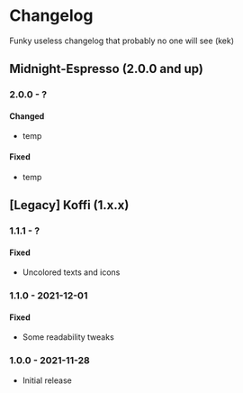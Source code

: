 # **Changelog**

Funky useless changelog that probably no one will see (kek)

## Midnight-Espresso (2.0.0 and up)

### 2.0.0 - ?

#### Changed
- temp

#### Fixed
- temp

## [Legacy] Koffi (1.x.x)

### 1.1.1 - ?

#### Fixed
- Uncolored texts and icons

### 1.1.0 - 2021-12-01

#### Fixed
- Some readability tweaks

### 1.0.0 - 2021-11-28
- Initial release
